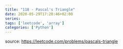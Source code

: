 ```yaml
---
title: "118 - Pascal's Triangle"	
date: 2020-05-29T17:28:46+02:00
series:
tags: ['leetcode', 'array']
categories: ['Python']
---
```


source: https://leetcode.com/problems/pascals-triangle
